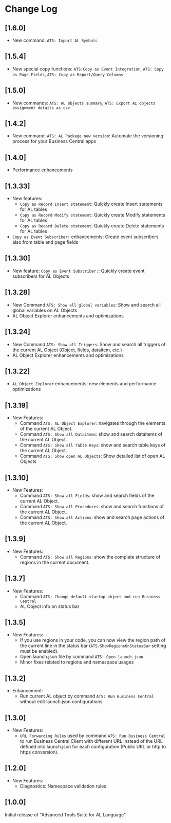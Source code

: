 # Change Log

## [1.6.0]
- New command: `ATS: Import AL Symbols`

## [1.5.4]
- New special copy functions: `ATS:Copy as Event Integration`, `ATS: Copy as Page Fields`, `ATS: Copy as Report/Query Columns`

## [1.5.0]
- New commands: `ATS: AL objects summary`, `ATS: Export AL objects assignment details as csv`

## [1.4.2]
- New command: `ATS: AL Package new version`: Automate the versioning process for your Business Central apps

## [1.4.0]
- Performance enhancements

## [1.3.33]
- New features: 
    - `Copy as Record Insert statement`: Quickly create Insert statements for AL tables
    - `Copy as Record Modify statement`: Quickly create Modify statements for AL tables
    - `Copy as Record Delete statement`: Quickly create Delete statements for AL tables
- `Copy as Event Subscriber:` enhancements: Create event subscribers also from table and page fields 

## [1.3.30]
- New feature: `Copy as Event Subscriber:`: Quickly create event subscribers for AL Objects

## [1.3.28]
- New Command `ATS: Show all global variables`: Show and search all global variables on AL Objects 
- AL Object Explorer enhancements and optimizations

## [1.3.24]
- New Command `ATS: Show all Triggers`: Show and search all triggers of the current AL Object (Object, fields, dataitem, etc.)
- AL Object Explorer enhancements and optimizations

## [1.3.22]
- `AL Object Explorer` enhancements: new elements and performance optimizations

## [1.3.19]
- New Features:
    - Command `ATS: AL Object Explorer`: navigates through the elements of the current AL Object.    
    - Command `ATS: Show all Dataitems`: show and search dataitems of the current AL Object.    
    - Command `ATS: Show all Table Keys`: show and search table keys of the current AL Object.    
    - Command `ATS: Show open AL Objects`: Show detailed list of open AL Objects

## [1.3.10]
- New Features:
    - Command `ATS: Show all Fields`: show and search fields of the current AL Object.    
    - Command `ATS: Show all Procedures`: show and search functions of the current AL Object.    
    - Command `ATS: Show all Actions`: show and search page actions of the current AL Object.    

## [1.3.9]
- New Features:
    - Command `ATS: Show all Regions`: show the complete structure of regions in the current document.    

## [1.3.7]
- New Features:
    - Command `ATS: Change default startup object and run Business Central`
    - AL Object info on status bar

## [1.3.5]

- New Features:
    - If you use regions in your code, you can now view the region path of the current line in the status bar (`ATS.ShowRegionsOnStatusBar` setting must be enabled).
    - Open launch.json file by command `ATS: Open launch.json`
    - Minor fixes related to regions and namespace usages

## [1.3.2]

- Enhancement:
    - Run current AL object by command `ATS: Run Business Central` without edit launch.json configurations

## [1.3.0]

- New Features:
    - `URL Forwarding Rules` used by command `ATS: Run Business Central` to run Business Central Client with different URL instead of the URL defined into launch.json for each configuration (Public URL or http to https conversion).

## [1.2.0]

- New Features:
    - Diagnostics: Namespace validation rules

## [1.0.0]

Initial release of "Advanced Tools Suite for AL Language"
